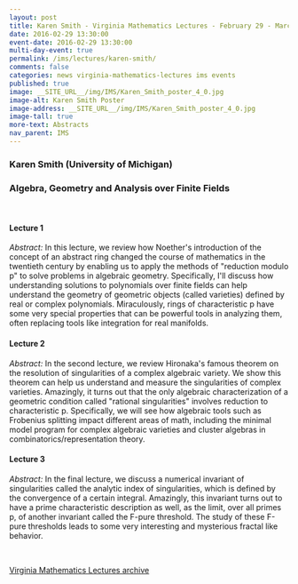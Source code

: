 ```yaml
---
layout: post
title: Karen Smith - Virginia Mathematics Lectures - February 29 - March 2, 2016
date: 2016-02-29 13:30:00
event-date: 2016-02-29 13:30:00
multi-day-event: true
permalink: /ims/lectures/karen-smith/
comments: false
categories: news virginia-mathematics-lectures ims events
published: true
image: __SITE_URL__/img/IMS/Karen_Smith_poster_4_0.jpg
image-alt: Karen Smith Poster
image-address: __SITE_URL__/img/IMS/Karen_Smith_poster_4_0.jpg
image-tall: true
more-text: Abstracts
nav_parent: IMS
---
```


<h3 class="mt-3 mb-4">Karen Smith (University of Michigan)</h3>

### Algebra, Geometry and Analysis over Finite Fields

<br>

<!--more-->

#### Lecture 1

*Abstract:* In this lecture, we review how Noether's introduction of the concept of an abstract ring changed the course of mathematics in the twentieth century by enabling us to apply the methods of  "reduction modulo p" to solve problems in algebraic geometry. Specifically, I'll discuss how understanding solutions to polynomials over finite fields can help understand the geometry of geometric objects (called varieties) defined by real or complex polynomials. Miraculously, rings of characteristic p have some very special properties that can be powerful tools in analyzing them, often replacing tools like integration for real manifolds.

#### Lecture 2

*Abstract:* In the second lecture, we review Hironaka's famous theorem on the resolution of singularities of a complex algebraic variety. We show this theorem can help us understand and measure the singularities of complex varieties. Amazingly, it turns out that the only algebraic characterization of a geometric condition called "rational singularities" involves reduction to characteristic p. Specifically, we will see how algebraic tools such as Frobenius splitting impact  different areas of math, including the minimal model program for complex algebraic varieties and cluster algebras in combinatorics/representation theory.



#### Lecture 3

*Abstract:* In the final lecture, we discuss a numerical invariant of singularities called the analytic index of singularities, which is defined by the convergence of a certain integral. Amazingly, this invariant turns out to have a prime characteristic description as well, as the limit, over all primes p, of another invariant called the F-pure threshold. The study of these F-pure thresholds leads to some very interesting and mysterious fractal like behavior.


<br>

[Virginia Mathematics Lectures archive]({{site.url}}/ims/lectures)
